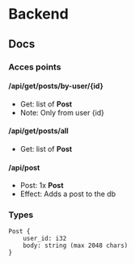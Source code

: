 # Backend
## Docs
### Acces points
#### /api/get/posts/by-user/{id}
 - Get: list of **Post**
 - Note: Only from user {id}
#### /api/get/posts/all
 - Get: list of **Post**
#### /api/post
 - Post: 1x **Post**
 - Effect: Adds a post to the db
### Types
```
Post {
    user_id: i32
    body: string (max 2048 chars)
}
```
 
